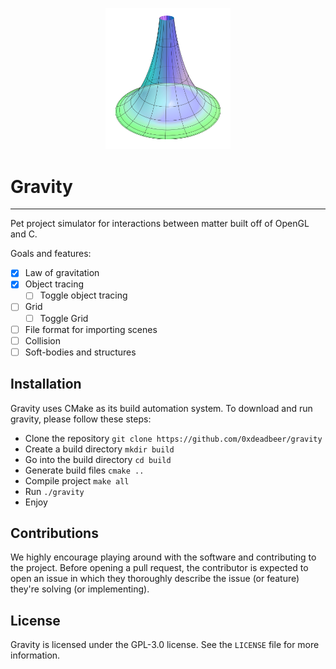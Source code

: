 
<p align="center">
    <img src=".imgs/icon.png" width="200"/>
</p>

# Gravity

--- 

Pet project simulator for interactions between matter built off of OpenGL and C. 

Goals and features: 
- [x] Law of gravitation 
- [x] Object tracing
  - [ ] Toggle object tracing
- [ ] Grid
  - [ ] Toggle Grid
- [ ] File format for importing scenes
- [ ] Collision 
- [ ] Soft-bodies and structures 

## Installation 

Gravity uses CMake as its build automation system. To download and run gravity, please follow these steps: 
- Clone the repository `git clone https://github.com/0xdeadbeer/gravity`
- Create a build directory `mkdir build`
- Go into the build directory `cd build`
- Generate build files `cmake ..`
- Compile project `make all`
- Run `./gravity`
- Enjoy

## Contributions 

We highly encourage playing around with the software and contributing to the project.
Before opening a pull request, the contributor is expected to open an issue in which they thoroughly describe the issue (or feature) they're solving (or implementing).

## License 

Gravity is licensed under the GPL-3.0 license. See the `LICENSE` file for more information.